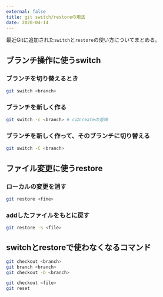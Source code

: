 ```yaml
---
external: false
title: git switch/restoreの用法
date: 2020-04-14
---
```


最近Gitに追加された`switch`と`restore`の使い方についてまとめる。

## ブランチ操作に使うswitch

### ブランチを切り替えるとき

```sh
git switch <branch>
```

### ブランチを新しく作る

```sh
git switch -c <branch> # cはcreateの意味
```

### ブランチを新しく作って、そのブランチに切り替える

```sh
git switch -C <branch>
```

## ファイル変更に使うrestore

### ローカルの変更を消す

```sh
git restore <fine>
```

### addしたファイルをもとに戻す

```sh
git restore -S <file>
```

## switchとrestoreで使わなくなるコマンド

```sh
git checkout <branch>
git branch <branch>
git checkout -b <branch>

git checkout <file>
git reset
```
